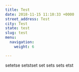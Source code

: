 ```yaml
---
title: Test
date: 2018-11-15 11:10:33 +0000
street_address: Test
city: Test
state: test
slug: test
menu:
  navigation:
    weight: 6

---
```

setetse setstset set sets sets etst
